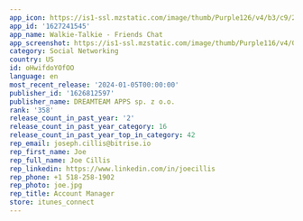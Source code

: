 ```yaml
---
app_icon: https://is1-ssl.mzstatic.com/image/thumb/Purple126/v4/b3/c9/2e/b3c92e60-db7b-b456-9b76-2fe7e86ff8bd/AppIcon-0-0-1x_U007emarketing-0-7-0-sRGB-85-220.png/1024x1024bb.png
app_id: '1627241545'
app_name: Walkie-Talkie - Friends Chat
app_screenshot: https://is1-ssl.mzstatic.com/image/thumb/Purple116/v4/08/00/c7/0800c795-cf30-fe07-eae0-0aeda83947e7/182ba1ce-0252-47da-b89f-eb1f68cc12ad__U0410_U043d_U0433_U043b_U0438_U0438_U0306_U0441_U043a_U0438_U0438_U0306.png/1284x2778bb.png
category: Social Networking
country: US
id: oHwifdoYOfOO
language: en
most_recent_release: '2024-01-05T00:00:00'
publisher_id: '1626812597'
publisher_name: DREAMTEAM APPS sp. z o.o.
rank: '358'
release_count_in_past_year: '2'
release_count_in_past_year_category: 16
release_count_in_past_year_top_in_category: 42
rep_email: joseph.cillis@bitrise.io
rep_first_name: Joe
rep_full_name: Joe Cillis
rep_linkedin: https://www.linkedin.com/in/joecillis
rep_phone: +1 518-258-1902
rep_photo: joe.jpg
rep_title: Account Manager
store: itunes_connect
---
```

